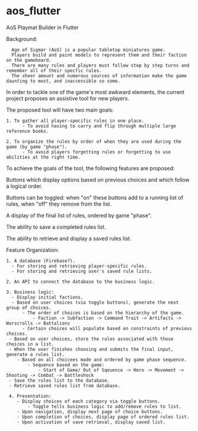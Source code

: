 # aos_flutter

AoS Playmat Builder in Flutter

  Background:
  
      Age of Sigmar (AoS) is a popular tabletop miniatures game.
      Players build and paint models to represent them and their faction on the gameboard. 
      There are many rules and players must follow step by step turns and remember all of their specfic rules.
      The sheer amount and numerous sources of information make the game daunting to most, and inaccessible so some.
  
  In order to tackle one of the game's most awkward elements, the current project proposes an assistive tool for new players.
  
  The proposed tool will have two main goals:
  
    1. To gather all player-specific rules in one place.
          - To avoid having to carry and flip through multiple large reference books.
    
    2. To organize the rules by order of when they are used during the game (by game "phase").
          - To avoid players forgetting rules or forgetting to use abilities at the right time.
          
          
  To achieve the goals of the tool, the following features are proposed:
      
   Buttons which display options based on previous choices and which follow a logical order.
   
   Buttons can be toggled: when "on" these buttons add to a running list of rules, when "off" they remove from the list.
   
   A display of the final list of rules, ordered by game "phase".
   
   The ability to save a completed rules list.
   
   The ability to retrieve and display a saved rules list.
  
  Feature Organization:
  
    1. A database (Firebase?).
      - For storing and retrieving player-specific rules.
      - For storing and retrieving user's saved rule lists.
      
    2. An API to connect the database to the business logic.
   
    3. Business logic:
      - Display initial factions.
      - Based on user choices (via toggle buttons), generate the next group of choices.
          - The order of choices is based on the hierarchy of the game. 
              - Faction -> Subfaction -> Command Trait -> Artifacts -> Warscrolls -> Battalions
          - Certain choices will populate based on constraints of previous choices.
     - Based on user choices, store the rules associated with those choices in a list.
     - When the user finishes choosing and submits the final input, generate a rules list.
        - Based on all choicees made and ordered by game phase sequence.
            - Sequence based on the game:
                - Start of Game/ Out of Sqeuence -> Hero -> Movement -> Shooting -> Combat -> Battleshock
     - Save the rules list to the database.
     - Retrieve saved rules list from database.
     
     4. Presentation:
        - Display choices of each category via toggle buttons.
            - Toggle tells business logic to add/remove rules to list.
        - Upon navigation, display next page of choice buttons.
        - Upon completion of choices, display page of ordered rules list.
        - Upon activation of save retrieval, display saved list.
